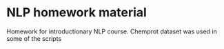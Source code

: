 # NLP homework material

Homework for introductionary NLP course. 
Chemprot dataset was used in some of the scripts